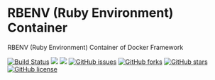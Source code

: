 # RBENV (Ruby Environment) Container
RBENV (Ruby Environment) Container of Docker Framework

[![Build Status](https://travis-ci.org/dockerframework/rbenv.svg?branch=master)](https://travis-ci.org/dockerframework/rbenv) [![](https://images.microbadger.com/badges/image/dockerframework/rbenv:18.04-latest.svg)](https://microbadger.com/images/dockerframework/rbenv:18.04-latest "Layers") [![](https://images.microbadger.com/badges/version/dockerframework/rbenv:18.04-latest.svg)](https://microbadger.com/images/dockerframework/rbenv:18.04-latest "Version") [![GitHub issues](https://img.shields.io/github/issues/dockerframework/rbenv.svg)](https://github.com/dockerframework/rbenv/issues) [![GitHub forks](https://img.shields.io/github/forks/dockerframework/rbenv.svg)](https://github.com/dockerframework/rbenv/network) [![GitHub stars](https://img.shields.io/github/stars/dockerframework/rbenv.svg)](https://github.com/dockerframework/rbenv/stargazers) [![GitHub license](https://img.shields.io/badge/license-MIT-blue.svg)](https://raw.githubusercontent.com/dockerframework/rbenv/master/LICENSE)
